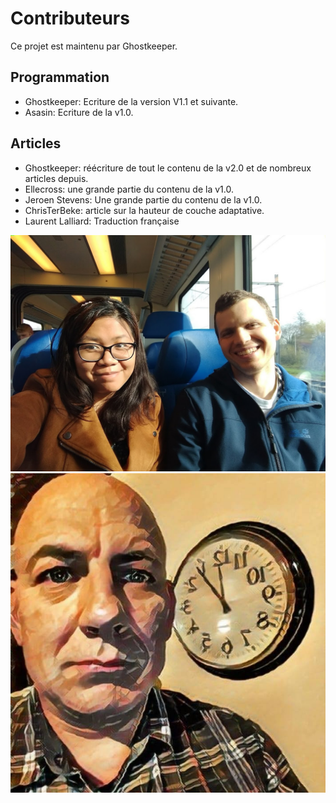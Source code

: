 Contributeurs
====
Ce projet est maintenu par Ghostkeeper.

Programmation
----
* Ghostkeeper: Ecriture de la version V1.1 et suivante.
* Asasin: Ecriture de la v1.0.


Articles
----
* Ghostkeeper: réécriture de tout le contenu de la v2.0 et de nombreux articles depuis.
* Ellecross: une grande partie du contenu de la v1.0.
* Jeroen Stevens: Une grande partie du contenu de la v1.0.
* ChrisTerBeke: article sur la hauteur de couche adaptative.
* Laurent Lalliard: Traduction française

![](../../../articles/images/created_by.jpg)
![](../images/contributeurs_fr.jpg)
